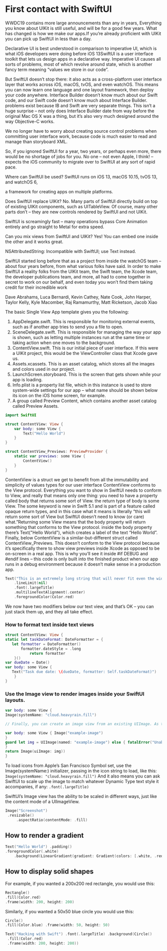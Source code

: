 #  First contact with SwiftUI

WWDC19 contains more large announcements than any in years, Everything you know about UIKit is still useful, and will be for a good few years.
What has changed is how we make our apps.If you’re already proficient with UIKit you can pick up SwiftUI in less than a day. 

Declarative UI is best understood in comparison to imperative UI, which is what iOS developers were doing before iOS 13SwiftUI is a user interface toolkit that lets us design apps in a declarative way. Imperative UI causes all sorts of problems, most of which revolve around state, which is another fancy term meaning “values we store in our code”. 

But SwiftUI doesn’t stop there: it also acts as a cross-platform user interface layer that works across iOS, macOS, tvOS, and even watchOS. This means you can now learn one language and one layout framework, then deploy your code anywhere.
Interface Builder doesn’t know much about our Swift code, and our Swift code doesn’t know much about Interface Builder.
problems exist because IB and Swift are very separate things. This isn’t a huge surprise – not only does Interface Builder date from way before the original Mac OS X was a thing, but it’s also very much designed around the way Objective-C works.

We no longer have to worry about creating source control problems when committing user interface work, because code is much easier to read and manage than storyboard XML.

So, if you ignored SwiftUI for a year, two years, or perhaps even more, there would be no shortage of jobs for you. No one – not even Apple, I think! – expects the iOS community to migrate over to SwiftUI at any sort of rapid pace.

Where can SwiftUI be used?
SwiftUI runs on iOS 13, macOS 10.15, tvOS 13, and watchOS 6,

a framework for creating apps on multiple platforms.

Does SwiftUI replace UIKit?
No. Many parts of SwiftUI directly build on top of existing UIKit components, such as UITableView. Of course, many other parts don’t – they are new controls rendered by SwiftUI and not UIKit.

SwiftUI is screamingly fast –
many operations bypass Core Animation entirely and go straight to Metal for extra speed.

Can you mix views from SwiftUI and UIKit?
Yes! You can embed one inside the other and it works great.

NSAttributedString: Incompatible with SwiftUI; use Text instead.

SwiftUI started long before that as a project from inside the watchOS team – about four years before, from what various folks have said.
In order to make SwiftUI a reality folks from the UIKit team, the Swift team, the Xcode team, the developer publications team, and more, all had to come together in secret to work on our behalf, and even today you won’t find them taking credit for their incredible work

Dave Abrahams, Luca Bernardi, Kevin Cathey, Nate Cook, John Harper, Taylor Kelly, Kyle Macomber, Raj Ramamurthy, Matt Ricketson, Jacob Xiao

The basic Single View App template gives you the following:
1. AppDelegate.swift. This is responsible for monitoring external events, such as if another app tries to send you a file to open.
2. SceneDelegate.swift. This is responsible for managing the way your app is shown, such as letting multiple instances run at the same time or taking action when one moves to the background.
3. ContentView.swift. This is our initial piece of user interface. If this were a UIKit project, this would be the ViewController class that Xcode gave us.
4. Assets.xcassets. This is an asset catalog, which stores all the images and colors used in our project.
5. LaunchScreen.storyboard. This is the screen that gets shown while your app is loading.
6. Info.plist is a property list file, which in this instance is used to store system-wide settings
for our app – what name should be shown below its icon on the iOS home screen, for
example.
7. A group called Preview Content, which contains another asset catalog called Preview
Assets.


``` swift
import SwiftUI

struct ContentView: View {
    var body: some View {
        Text("Hello World")
    }
}

struct ContentView_Previews: PreviewProvider {
    static var previews: some View {
        ContentView()
    }
}
```

ContentView is a struct
we get to benefit from all the immutability and simplicity of values types for our user interface
ContentView conforms to the View protocol. Everything you want to show in SwiftUI needs to conform to View, and really that means only one thing: you need to have a property called body that returns some sort of View.
the return type of body is some View. The some keyword is new in Swift 5.1 and is part of a feature called opaque return types, and in this case what it means is literally “this will return some sort of View but SwiftUI doesn’t need to know (or care) what.”Returning some View means that the body property will return something that conforms to the View protocol. inside the body property there’s Text("Hello World"), which creates a label of the text “Hello World”.
Finally, below ContentView is a similar-but-different struct called ContentView_Previews. This doesn’t conform to the View protocol because it’s specifically there to show view previews inside Xcode as opposed to be on-screen in a real app. This is why you’ll see it inside #if DEBUG and #endif lines – this code is only built into the finished product when our app runs in a debug environment because it doesn’t make sense in a production app.

``` swift
Text("This is an extremely long string that will never fit even the widest of Phones")
    .lineLimit(nil) 
    .font(.largeTitle) 
    .multilineTextAlignment(.center)
    .foregroundColor(Color.red)
```
We now have two modifiers below our text view, and that’s OK – you can just stack them up, and they all take effect.

### How to format text inside text views
``` swift
struct ContentView: View {
static let taskDateFormat: DateFormatter = {
   let formatter = DateFormatter()
       formatter.dateStyle = .long
           return formatter
    }()
var dueDate = Date()
var body: some View {
   Text("Task due date: \(dueDate, formatter: Self.taskDateFormat)")
    }
}
```

### Use the Image view to render images inside your SwiftUI layouts.

``` swift
var body: some View { 
Image(systemName: "cloud.heavyrain.fill")

// Finally, you can create an image view from an existing UIImage. As this requires more code, you’ll need to use the return keyword explicitly:

var body: some View { Image("example-image")
}
guard let img = UIImage(named: "example-image") else { fatalError("Unable to load image")
}
return Image(uiImage: img))
}
```

To load icons from Apple’s San Francisco Symbol set, use the Image(systemName:) initializer, passing in the icon string to load, like this:
`Image(systemName: "cloud.heavyrain.fill")`
And it also means you can ask SwiftUI to scale up the image to match whatever Dynamic Type text style it accompanies, if any:
`.font(.largeTitle)`

SwiftUI’s Image view has the ability to be scaled in different ways, just like the content mode of a UIImageView.
``` swift
Image("Screenshot")
 .resizable()
     .aspectRatio(contentMode: .fill)
 ```
 
 ## How to render a gradient
 ``` swift
 Text("Hello World") .padding()
 .foregroundColor(.white)
     .background(LinearGradient(gradient: Gradient(colors: [.white, .red]), startPoint: .top, endPoint: .bottom))
```

## How to display solid shapes

For example, if you wanted a 200x200 red rectangle, you would use this:

``` swift
Rectangle()
.fill(Color.red)
.frame(width: 200, height: 200)
```

Similarly, if you wanted a 50x50 blue circle you would use this:
``` swift
Circle()
.fill(Color.blue) .frame(width: 50, height: 50)
````

``` swift
Text("Hacking with Swift") .font(.largeTitle) .background(Circle()
 .fill(Color.red)
 .frame(width: 200, height: 200))
 ```
 
 
